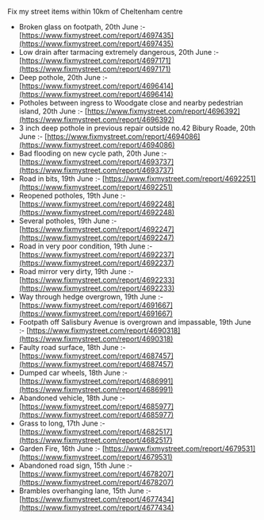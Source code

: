 Fix my street items within 10km of Cheltenham centre

<!-- fix_marker starts -->

- Broken glass on footpath, 20th June :- [https://www.fixmystreet.com/report/4697435](https://www.fixmystreet.com/report/4697435)
- Low drain after tarmacing extremely dangerous, 20th June :- [https://www.fixmystreet.com/report/4697171](https://www.fixmystreet.com/report/4697171)
- Deep pothole, 20th June :- [https://www.fixmystreet.com/report/4696414](https://www.fixmystreet.com/report/4696414)
- Potholes between ingress to Woodgate close and nearby pedestrian island, 20th June :- [https://www.fixmystreet.com/report/4696392](https://www.fixmystreet.com/report/4696392)
- 3 inch deep pothole in previous repair outside no.42 Bibury Roade, 20th June :- [https://www.fixmystreet.com/report/4694086](https://www.fixmystreet.com/report/4694086)
- Bad flooding on new cycle path, 20th June :- [https://www.fixmystreet.com/report/4693737](https://www.fixmystreet.com/report/4693737)
- Road in bits, 19th June :- [https://www.fixmystreet.com/report/4692251](https://www.fixmystreet.com/report/4692251)
- Reopened potholes, 19th June :- [https://www.fixmystreet.com/report/4692248](https://www.fixmystreet.com/report/4692248)
- Several potholes, 19th June :- [https://www.fixmystreet.com/report/4692247](https://www.fixmystreet.com/report/4692247)
- Road in very poor condition, 19th June :- [https://www.fixmystreet.com/report/4692237](https://www.fixmystreet.com/report/4692237)
- Road mirror very dirty, 19th June :- [https://www.fixmystreet.com/report/4692233](https://www.fixmystreet.com/report/4692233)
- Way through hedge overgrown, 19th June :- [https://www.fixmystreet.com/report/4691667](https://www.fixmystreet.com/report/4691667)
- Footpath off Salisbury Avenue is overgrown and impassable, 19th June :- [https://www.fixmystreet.com/report/4690318](https://www.fixmystreet.com/report/4690318)
- Faulty road surface, 18th June :- [https://www.fixmystreet.com/report/4687457](https://www.fixmystreet.com/report/4687457)
- Dumped car wheels, 18th June :- [https://www.fixmystreet.com/report/4686991](https://www.fixmystreet.com/report/4686991)
- Abandoned vehicle, 18th June :- [https://www.fixmystreet.com/report/4685977](https://www.fixmystreet.com/report/4685977)
- Grass to long, 17th June :- [https://www.fixmystreet.com/report/4682517](https://www.fixmystreet.com/report/4682517)
- Garden Fire, 16th June :- [https://www.fixmystreet.com/report/4679531](https://www.fixmystreet.com/report/4679531)
- Abandoned road sign, 15th June :- [https://www.fixmystreet.com/report/4678207](https://www.fixmystreet.com/report/4678207)
- Brambles overhanging lane, 15th June :- [https://www.fixmystreet.com/report/4677434](https://www.fixmystreet.com/report/4677434)

<!-- fix_marker ends -->